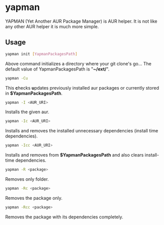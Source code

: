# yapman

YAPMAN (Yet Another AUR Package Manager) is AUR helper. It is not like any other AUR helper it is much more simple.

## Usage

```bash
yapman init [YapmanPackagesPath]
```

Above command initializes a directory where your git clone's go...
The default value of YapmanPackagesPath is "**~/ext/**".

```bash
yapman -Cu
```

This **c**hecks **u**pdates previously installed aur packages or currently stored in **$YapmanPackagesPath**.

```bash
yapman -I <AUR_URI>
```

Installs the given aur.

```bash
yapman -Ic <AUR_URI>
```

Installs and removes the installed unnecessary dependencies (install time dependencies).

```bash
yapman -Icc <AUR_URI>
```

Installs and removes from **$YapmanPackagesPath** and also clears install-time dependencies.

```bash
yapman -R <package>
```

Removes only folder.


```bash
yapman -Rc <package>
```

Removes the package only.

```bash
yapman -Rcc <package>
```

Removes the package with its dependencies completely.

